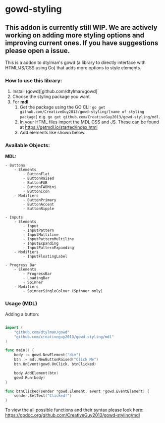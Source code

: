 # gowd-styling

## This addon is currently still WIP. We are actively working on adding more styling options and improving current ones. If you have suggestions please open a issue.

This is a addon to dtylman's gowd (a library to directly interface with HTML/JS/CSS using Go) that adds more options to style elements.


### How to use this library:

1. Install (gowd)[github.com/dtylman/gowd]`
1. Choose the styling package you want
1. For **mdl** 
	1. Get the package using the GO CLI: `go get github.com/CreativeGuy2013/gowd-styling/[name of styling package]` e.g. `go get github.com/CreativeGuy2013/gowd-styling/mdl`.
	1. In your HTML files import the MDL CSS and JS. These can be found at https://getmdl.io/started/index.html
	1. Add elements like shown below.


### Available Objects:

**MDL:**

	- Buttons
		- Elements
			- ButtonFlat
			- ButtonRaised
			- ButtonFAB
			- ButtonFABMini
			- ButtonIcon
		- Modifiers
			- ButtonPrimary
			- ButtonAccent
			- ButtonRipple

	- Inputs
		- Elements
			- Input
			- InputPattern
			- InputMultiline
			- InputPatternMultiline
			- InputExpanding
			- InputPatternExpanding
		- Modifiers
			- InputFloatingLabel

	- Progress Bar
		- Elements
			- ProgressBar
			- LoadingBar
			- Spinner
		- Modifiers
			- SpinnerSingleColour (Spinner only)

### Usage (MDL)

Adding a button:

```go

import (
	"github.com/dtylman/gowd"
	"github.com/creativeguy2013/gowd-styling/mdl"
)

func main() {
	body := gowd.NewElement("div")
	btn := mdl.NewButtonRaised("Click Me")
	btn.OnEvent(gowd.OnClick, btnClicked)

	body.AddElement(btn)
	gowd.Run(body)
}

func btnClicked(sender *gowd.Element, event *gowd.EventElement) {
	sender.SetText("Clicked!")
}
```

To view the all possible functions and their syntax please look here: https://godoc.org/github.com/CreativeGuy2013/gowd-styling/mdl

